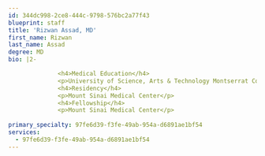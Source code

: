 ```yaml
---
id: 344dc998-2ce8-444c-9798-576bc2a77f43
blueprint: staff
title: 'Rizwan Assad, MD'
first_name: Rizwan
last_name: Assad
degree: MD
bio: |2-

              <h4>Medical Education</h4>
              <p>University of Science, Arts & Technology Montserrat College of Medicine, Olveston British West Indie</p>
              <h4>Residency</h4>
              <p>Mount Sinai Medical Center</p>
              <h4>Fellowship</h4>
              <p>Mount Sinai Medical Center</p>
          
primary_specialty: 97fe6d39-f3fe-49ab-954a-d6891ae1bf54
services:
  - 97fe6d39-f3fe-49ab-954a-d6891ae1bf54
---
```

